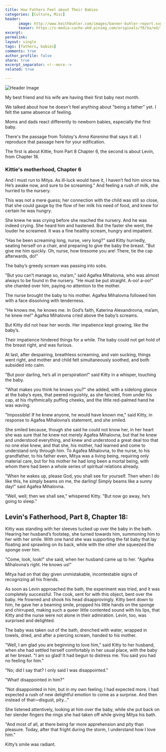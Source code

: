 ```yaml
---
title: How Fathers Feel about Their Babies
categories: [Culture, Misc]
header:
      image: http://www.keithbuhler.com/images/banner-buhler-report.svg
      teaser: https://s-media-cache-ak0.pinimg.com/originals/f0/5a/ed/f05aed3c4a6706923852b36b165290bb.jpg
excerpt: 
permalink: 
layout: single
tags: [fathers, babies]
comments: true
author_profile: false
share: true
excerpt_separator: <!--more-->
related: true

---
```


![Header Image](https://s-media-cache-ak0.pinimg.com/originals/f0/5a/ed/f05aed3c4a6706923852b36b165290bb.jpg)


My best friend and his wife are having their first baby next month. 

We talked about how he doesn't feel anything about "being a father" yet. I felt the same absence of feeling. 

Moms and dads react differently to newborn babies, especially the first baby. 

There's the passage from Tolstoy's _Anna Karenina_ that says it all. I reproduce that passage here for your edification.

The first is about Kittie, from Part 8 Chapter 6, the second is about Levin, from Chapter 18. 


<!--more-->

### Kittie's motherhood, Chapter 6

And I must run to Mitya. As ill-luck would have it, I haven’t fed him since tea. He’s awake now, and sure to be screaming." And feeling a rush of milk, she hurried to the nursery.

This was not a mere guess; her connection with the child was still so close, that she could gauge by the flow of her milk his need of food, and knew for certain he was hungry.

She knew he was crying before she reached the nursery. And he was indeed crying. She heard him and hastened. But the faster she went, the louder he screamed. It was a fine healthy scream, hungry and impatient.

"Has he been screaming long, nurse, very long?" said Kitty hurriedly, seating herself on a chair, and preparing to give the baby the breast. "But give me him quickly. Oh, nurse, how tiresome you are! There, tie the cap afterwards, do!"

The baby’s greedy scream was passing into sobs.

"But you can’t manage so, ma’am," said Agafea Mihalovna, who was almost always to be found in the nursery. "He must be put straight. A-oo! a-oo!" she chanted over him, paying no attention to the mother.

The nurse brought the baby to his mother. Agafea Mihalovna followed him with a face dissolving with tenderness.

"He knows me, he knows me. In God’s faith, Katerina Alexandrovna, ma’am, he knew me!" Agafea Mihalovna cried above the baby’s screams.

But Kitty did not hear her words. Her impatience kept growing, like the baby’s.

Their impatience hindered things for a while. The baby could not get hold of the breast right, and was furious.

At last, after despairing, breathless screaming, and vain sucking, things went right, and mother and child felt simultaneously soothed, and both subsided into calm.

"But poor darling, he’s all in perspiration!" said Kitty in a whisper, touching the baby.

"What makes you think he knows you?" she added, with a sidelong glance at the baby’s eyes, that peered roguishly, as she fancied, from under his cap, at his rhythmically puffing cheeks, and the little red-palmed hand he was waving.

"Impossible! If he knew anyone, he would have known me," said Kitty, in response to Agafea Mihalovna’s statement, and she smiled.

She smiled because, though she said he could not know her, in her heart she was sure that he knew not merely Agafea Mihalovna, but that he knew and understood everything, and knew and understood a great deal too that no one else knew, and that she, his mother, had learned and come to understand only through him. To Agafea Mihalovna, to the nurse, to his grandfather, to his father even, Mitya was a living being, requiring only material care, but for his mother he had long been a mortal being, with whom there had been a whole series of spiritual relations already.

"When he wakes up, please God, you shall see for yourself. Then when I do like this, he simply beams on me, the darling! Simply beams like a sunny day!" said Agafea Mihalovna.

"Well, well; then we shall see," whispered Kitty. "But now go away, he’s going to sleep."




## Levin's Fatherhood, Part 8, Chapter 18: 

Kitty was standing with her sleeves tucked up over the baby in the bath. Hearing her husband’s footstep, she turned towards him, summoning him to her with her smile. With one hand she was supporting the fat baby that lay floating and sprawling on its back, while with the other she squeezed the sponge over him.

"Come, look, look!" she said, when her husband came up to her. "Agafea Mihalovna’s right. He knows us!"

Mitya had on that day given unmistakable, incontestable signs of recognizing all his friends.

As soon as Levin approached the bath, the experiment was tried, and it was completely successful. The cook, sent for with this object, bent over the baby. He frowned and shook his head disapprovingly. Kitty bent down to him, he gave her a beaming smile, propped his little hands on the sponge and chirruped, making such a queer little contented sound with his lips, that Kitty and the nurse were not alone in their admiration. Levin, too, was surprised and delighted.

The baby was taken out of the bath, drenched with water, wrapped in towels, dried, and after a piercing scream, handed to his mother.

"Well, I am glad you are beginning to love him," said Kitty to her husband, when she had settled herself comfortably in her usual place, with the baby at her breast. "I am so glad! It had begun to distress me. You said you had no feeling for him."

"No; did I say that? I only said I was disappointed."

"What! disappointed in him?"

"Not disappointed in him, but in my own feeling; I had expected more. I had expected a rush of new delightful emotion to come as a surprise. And then instead of that—disgust, pity..."

She listened attentively, looking at him over the baby, while she put back on her slender fingers the rings she had taken off while giving Mitya his bath.


"And most of all, at there being far more apprehension and pity than pleasure. Today, after that fright during the storm, I understand how I love him."

Kitty’s smile was radiant.

